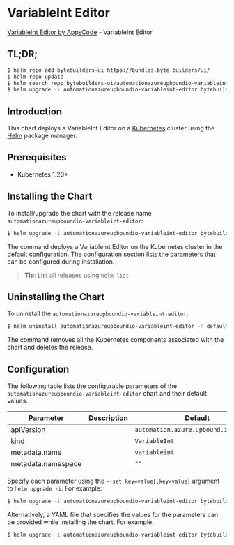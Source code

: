 # VariableInt Editor

[VariableInt Editor by AppsCode](https://byte.builders) - VariableInt Editor

## TL;DR;

```bash
$ helm repo add bytebuilders-ui https://bundles.byte.builders/ui/
$ helm repo update
$ helm search repo bytebuilders-ui/automationazureupboundio-variableint-editor --version=v0.4.18
$ helm upgrade -i automationazureupboundio-variableint-editor bytebuilders-ui/automationazureupboundio-variableint-editor -n default --create-namespace --version=v0.4.18
```

## Introduction

This chart deploys a VariableInt Editor on a [Kubernetes](http://kubernetes.io) cluster using the [Helm](https://helm.sh) package manager.

## Prerequisites

- Kubernetes 1.20+

## Installing the Chart

To install/upgrade the chart with the release name `automationazureupboundio-variableint-editor`:

```bash
$ helm upgrade -i automationazureupboundio-variableint-editor bytebuilders-ui/automationazureupboundio-variableint-editor -n default --create-namespace --version=v0.4.18
```

The command deploys a VariableInt Editor on the Kubernetes cluster in the default configuration. The [configuration](#configuration) section lists the parameters that can be configured during installation.

> **Tip**: List all releases using `helm list`

## Uninstalling the Chart

To uninstall the `automationazureupboundio-variableint-editor`:

```bash
$ helm uninstall automationazureupboundio-variableint-editor -n default
```

The command removes all the Kubernetes components associated with the chart and deletes the release.

## Configuration

The following table lists the configurable parameters of the `automationazureupboundio-variableint-editor` chart and their default values.

|     Parameter      | Description |                     Default                      |
|--------------------|-------------|--------------------------------------------------|
| apiVersion         |             | <code>automation.azure.upbound.io/v1beta1</code> |
| kind               |             | <code>VariableInt</code>                         |
| metadata.name      |             | <code>variableint</code>                         |
| metadata.namespace |             | <code>""</code>                                  |


Specify each parameter using the `--set key=value[,key=value]` argument to `helm upgrade -i`. For example:

```bash
$ helm upgrade -i automationazureupboundio-variableint-editor bytebuilders-ui/automationazureupboundio-variableint-editor -n default --create-namespace --version=v0.4.18 --set apiVersion=automation.azure.upbound.io/v1beta1
```

Alternatively, a YAML file that specifies the values for the parameters can be provided while
installing the chart. For example:

```bash
$ helm upgrade -i automationazureupboundio-variableint-editor bytebuilders-ui/automationazureupboundio-variableint-editor -n default --create-namespace --version=v0.4.18 --values values.yaml
```

